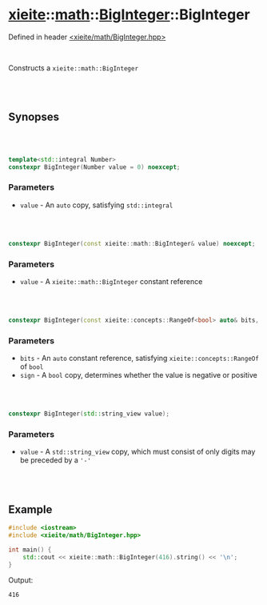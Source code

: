 # [xieite](../../xieite.md)::[math](../../math.md)::[BigInteger](../BigInteger.md)::BigInteger
Defined in header [<xieite/math/BigInteger.hpp>](../../../include/xieite/math/BigInteger.hpp)

<br/>

Constructs a `xieite::math::BigInteger`

<br/><br/>

## Synopses

<br/><br/>

```cpp
template<std::integral Number>
constexpr BigInteger(Number value = 0) noexcept;
```
### Parameters
- `value` - An `auto` copy, satisfying `std::integral`

<br/><br/>

```cpp
constexpr BigInteger(const xieite::math::BigInteger& value) noexcept;
```
### Parameters
- `value` - A `xieite::math::BigInteger` constant reference

<br/><br/>

```cpp
constexpr BigInteger(const xieite::concepts::RangeOf<bool> auto& bits, bool sign = false) noexcept;
```
### Parameters
- `bits` - An `auto` constant reference, satisfying `xieite::concepts::RangeOf` of `bool`
- `sign` - A `bool` copy, determines whether the value is negative or positive

<br/><br/>

```cpp
constexpr BigInteger(std::string_view value);
```
### Parameters
- `value` - A `std::string_view` copy, which must consist of only digits may be preceded by a `'-'`

<br/><br/>

## Example
```cpp
#include <iostream>
#include <xieite/math/BigInteger.hpp>

int main() {
	std::cout << xieite::math::BigInteger(416).string() << '\n';
}
```
Output:
```
416
```
